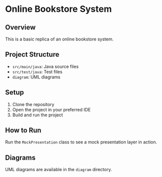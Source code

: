 # Online Bookstore System

## Overview
This is a basic replica of an online bookstore system.

## Project Structure
- `src/main/java`: Java source files
- `src/test/java`: Test files
- `diagram`: UML diagrams

## Setup
1. Clone the repository
2. Open the project in your preferred IDE
3. Build and run the project

## How to Run
Run the `MockPresentation` class to see a mock presentation layer in action.

## Diagrams
UML diagrams are available in the `diagram` directory.
